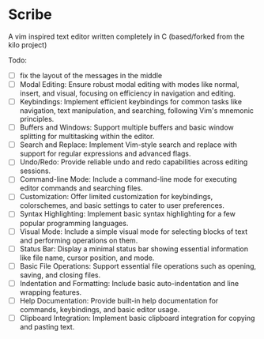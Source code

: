 # Scribe
A vim inspired text editor written completely in C (based/forked from the kilo project)


Todo:

- [ ] fix the layout of the messages in the middle 
- [ ] Modal Editing: Ensure robust modal editing with modes like normal, insert, and visual, focusing on efficiency in navigation and editing.
- [ ] Keybindings: Implement efficient keybindings for common tasks like navigation, text manipulation, and searching, following Vim's mnemonic principles.
- [ ] Buffers and Windows: Support multiple buffers and basic window splitting for multitasking within the editor.
- [ ] Search and Replace: Implement Vim-style search and replace with support for regular expressions and advanced flags.
- [ ] Undo/Redo: Provide reliable undo and redo capabilities across editing sessions.
- [ ] Command-line Mode: Include a command-line mode for executing editor commands and searching files.
- [ ] Customization: Offer limited customization for keybindings, colorschemes, and basic settings to cater to user preferences.
- [ ] Syntax Highlighting: Implement basic syntax highlighting for a few popular programming languages.
- [ ] Visual Mode: Include a simple visual mode for selecting blocks of text and performing operations on them.
- [ ] Status Bar: Display a minimal status bar showing essential information like file name, cursor position, and mode.
- [ ] Basic File Operations: Support essential file operations such as opening, saving, and closing files.
- [ ] Indentation and Formatting: Include basic auto-indentation and line wrapping features.
- [ ] Help Documentation: Provide built-in help documentation for commands, keybindings, and basic editor usage.
- [ ] Clipboard Integration: Implement basic clipboard integration for copying and pasting text.
